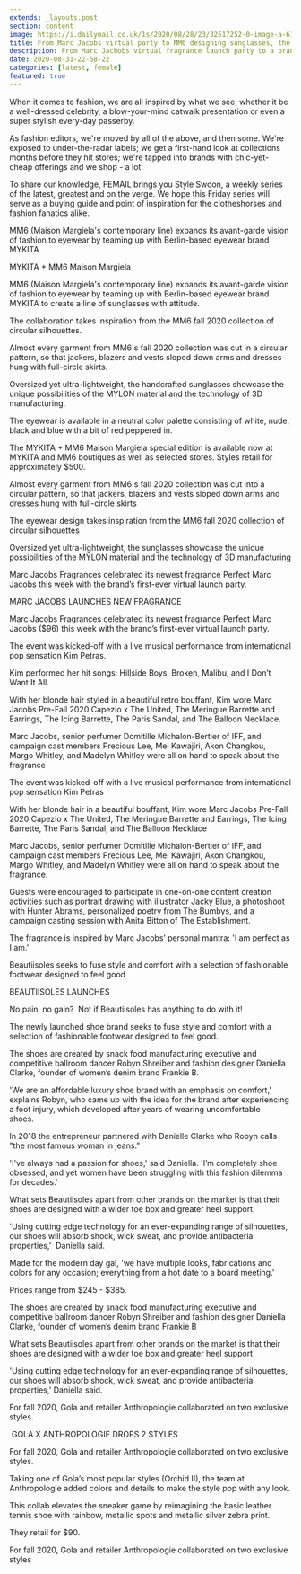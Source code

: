 ```yaml
---
extends: _layouts.post
section: content
image: https://i.dailymail.co.uk/1s/2020/08/28/23/32517252-0-image-a-61_1598653250512.jpg 
title: From Marc Jacobs virtual party to MM6 designing sunglasses, the weeks fashion highlights 
description: From Marc Jacbobs virtual fragrance launch party to a brand new shoe line thats chic and comfortable, FEMAIL rounds up the weeks style highlights. 
date: 2020-08-31-22-58-22 
categories: [latest, female] 
featured: true 
--- 
```

When it comes to fashion, we are all inspired by what we see; whether it be a well-dressed celebrity, a blow-your-mind catwalk presentation or even a super stylish every-day passerby.

As fashion editors, we're moved by all of the above, and then some. We're exposed to under-the-radar labels; we get a first-hand look at collections months before they hit stores; we're tapped into brands with chic-yet-cheap offerings and we shop - a lot.

To share our knowledge, FEMAIL brings you Style Swoon, a weekly series of the latest, greatest and on the verge. We hope this Friday series will serve as a buying guide and point of inspiration for the clotheshorses and fashion fanatics alike.

MM6 (Maison Margiela's contemporary line) expands its avant-garde vision of fashion to eyewear by teaming up with Berlin-based eyewear brand MYKITA

MYKITA + MM6 Maison Margiela

MM6 (Maison Margiela's contemporary line) expands its avant-garde vision of fashion to eyewear by teaming up with Berlin-based eyewear brand MYKITA to create a line of sunglasses with attitude.

The collaboration takes inspiration from the MM6 fall 2020 collection of circular silhouettes.

Almost every garment from MM6's fall 2020 collection was cut in a circular pattern, so that jackers, blazers and vests sloped down arms and dresses hung with full-circle skirts. 

Oversized yet ultra-lightweight, the handcrafted sunglasses showcase the unique possibilities of the MYLON material and the technology of 3D manufacturing. 

The eyewear is available in a neutral color palette consisting of white, nude, black and blue with a bit of red peppered in. 

The MYKITA + MM6 Maison Margiela special edition is available now at MYKITA and MM6 boutiques as well as selected stores. Styles retail for approximately $500.

Almost every garment from MM6's fall 2020 collection was cut into a circular pattern, so that jackers, blazers and vests sloped down arms and dresses hung with full-circle skirts

The eyewear design takes inspiration from the MM6 fall 2020 collection of circular silhouettes

Oversized yet ultra-lightweight, the sunglasses showcase the unique possibilities of the MYLON material and the technology of 3D manufacturing

Marc Jacobs Fragrances celebrated its newest fragrance Perfect Marc Jacobs this week with the brand’s first-ever virtual launch party.

MARC JACOBS LAUNCHES NEW FRAGRANCE 

Marc Jacobs Fragrances celebrated its newest fragrance Perfect Marc Jacobs ($96) this week with the brand’s first-ever virtual launch party.  

The event was kicked-off with a live musical performance from international pop sensation Kim Petras.

Kim performed her hit songs: Hillside Boys, Broken, Malibu, and I Don’t Want It All. 

With her blonde hair styled in a beautiful retro bouffant, Kim wore Marc Jacobs Pre-Fall 2020 Capezio x The United, The Meringue Barrette and Earrings, The Icing Barrette, The Paris Sandal, and The Balloon Necklace.

Marc Jacobs, senior perfumer Domitille Michalon-Bertier of IFF, and campaign cast members Precious Lee, Mei Kawajiri, Akon Changkou, Margo Whitley, and Madelyn Whitley were all on hand to speak about the fragrance

The event was kicked-off with a live musical performance from international pop sensation Kim Petras

With her blonde hair in a beautiful bouffant, Kim wore Marc Jacobs Pre-Fall 2020 Capezio x The United, The Meringue Barrette and Earrings, The Icing Barrette, The Paris Sandal, and The Balloon Necklace

 Marc Jacobs, senior perfumer Domitille Michalon-Bertier of IFF, and campaign cast members Precious Lee, Mei Kawajiri, Akon Changkou, Margo Whitley, and Madelyn Whitley were all on hand to speak about the fragrance.

Guests were encouraged to participate in one-on-one content creation activities such as portrait drawing with illustrator Jacky Blue, a photoshoot with Hunter Abrams, personalized poetry from The Bumbys, and a campaign casting session with Anita Bitton of The Establishment.  

The fragrance is inspired by Marc Jacobs’ personal mantra: 'I am perfect as I am.'

Beautiisoles seeks to fuse style and comfort with a selection of fashionable footwear designed to feel good

BEAUTIISOLES LAUNCHES

No pain, no gain?  Not if Beautiisoles has anything to do with it!

The newly launched shoe brand seeks to fuse style and comfort with a selection of fashionable footwear designed to feel good.

The shoes are created by snack food manufacturing executive and competitive ballroom dancer Robyn Shreiber and fashion designer Daniella Clarke, founder of women’s denim brand Frankie B. 

'We are an affordable luxury shoe brand with an emphasis on comfort,' explains Robyn, who came up with the idea for the brand after experiencing a foot injury, which developed after years of wearing uncomfortable shoes.   

In 2018 the entrepreneur partnered with Danielle Clarke who Robyn calls "the most famous woman in jeans."

'I've always had a passion for shoes,' said Daniella. 'I’m completely shoe obsessed, and yet women have been struggling with this fashion dilemma for decades.'

What sets Beautiisoles apart from other brands on the market is that their shoes are designed with a wider toe box and greater heel support.

'Using cutting edge technology for an ever-expanding range of silhouettes, our shoes will absorb shock, wick sweat, and provide antibacterial properties,'  Daniella said.

Made for the modern day gal, 'we have multiple looks, fabrications and colors for any occasion; everything from a hot date to a board meeting.'

Prices range from $245 - $385. 

The shoes are created by snack food manufacturing executive and competitive ballroom dancer Robyn Shreiber and fashion designer Daniella Clarke, founder of women’s denim brand Frankie B

What sets Beautiisoles apart from other brands on the market is that their shoes are designed with a wider toe box and greater heel support

'Using cutting edge technology for an ever-expanding range of silhouettes, our shoes will absorb shock, wick sweat, and provide antibacterial properties,' Daniella said.

For fall 2020, Gola and retailer Anthropologie collaborated on two exclusive styles.

 GOLA X ANTHROPOLOGIE DROPS 2 STYLES

For fall 2020, Gola and retailer Anthropologie collaborated on two exclusive styles. 

Taking one of Gola’s most popular styles (Orchid II), the team at Anthropologie added colors and details to make the style pop with any look.

This collab elevates the sneaker game by reimagining the basic leather tennis shoe with rainbow, metallic spots and metallic silver zebra print. 

They retail for $90. 

For fall 2020, Gola and retailer Anthropologie collaborated on two exclusive styles

